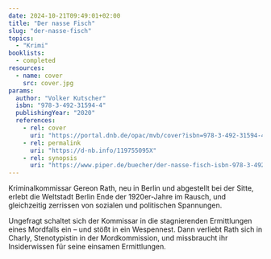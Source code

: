 ```yaml
---
date: 2024-10-21T09:49:01+02:00
title: "Der nasse Fisch"
slug: "der-nasse-fisch"
topics:
  - "Krimi"
booklists:
  - completed
resources:
  - name: cover
    src: cover.jpg
params:
  author: "Volker Kutscher"
  isbn: "978-3-492-31594-4"
  publishingYear: "2020"
  references:
    - rel: cover
      uri: "https://portal.dnb.de/opac/mvb/cover?isbn=978-3-492-31594-4"
    - rel: permalink
      uri: "https://d-nb.info/119755095X"
    - rel: synopsis
      uri: "https://www.piper.de/buecher/der-nasse-fisch-isbn-978-3-492-31594-4"
---
```

Kriminalkommissar Gereon Rath, neu in Berlin und abgestellt bei der Sitte, 
erlebt die Weltstadt Berlin Ende der 1920er-Jahre im Rausch, und gleichzeitig
zerrissen von sozialen und politischen Spannungen.

Ungefragt schaltet sich der Kommissar in die stagnierenden Ermittlungen eines 
Mordfalls ein – und stößt in ein Wespennest. Dann verliebt Rath sich in Charly, 
Stenotypistin in der Mordkommission, und missbraucht ihr Insiderwissen für seine 
einsamen Ermittlungen.